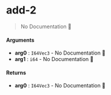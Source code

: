 # add\-2

> No Documentation 🚧

#### Arguments

- **arg0** : `I64Vec3` \- No Documentation 🚧
- **arg1** : `i64` \- No Documentation 🚧

#### Returns

- **arg0** : `I64Vec3` \- No Documentation 🚧